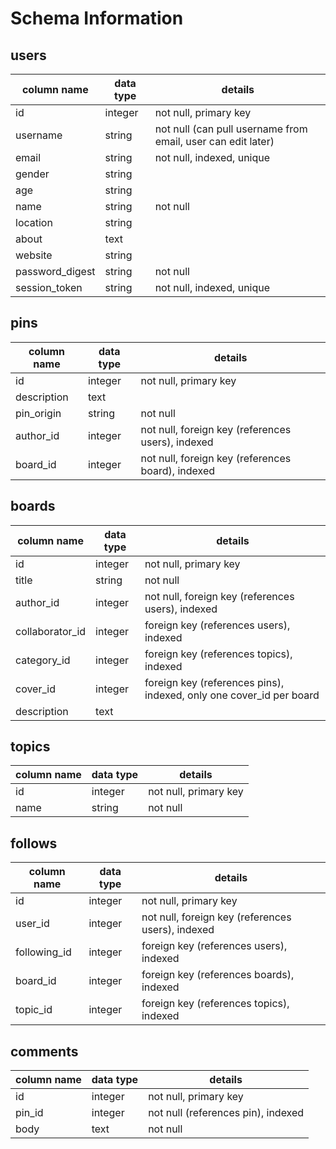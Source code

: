 # Schema Information

## users
column name     | data type | details
----------------|-----------|-----------------------
id              | integer   | not null, primary key
username              | string   | not null (can pull username from email, user can edit later)
email        | string    | not null, indexed, unique
gender           | string    |
age           | string    |
name           | string    | not null
location           | string    |
about           | text    |
website           | string    |
password_digest | string    | not null
session_token   | string    | not null, indexed, unique

## pins
column name | data type | details
------------|-----------|-----------------------
id          | integer   | not null, primary key
description       | text    |
pin_origin | string | not null
author_id   | integer   | not null, foreign key (references users), indexed
board_id | integer   | not null, foreign key (references board), indexed

## boards
column name | data type | details
------------|-----------|-----------------------
id          | integer   | not null, primary key
title       | string    | not null
author_id   | integer   | not null, foreign key (references users), indexed
collaborator_id | integer | foreign key (references users), indexed
category_id | integer | foreign key (references topics), indexed
cover_id | integer | foreign key (references pins), indexed, only one cover_id per board
description | text    |

## topics
column name | data type | details
------------|-----------|-----------------------
id          | integer   | not null, primary key
name        | string    | not null

## follows
column name | data type | details
------------|-----------|-----------------------
id          | integer   | not null, primary key
user_id     | integer   | not null, foreign key (references users), indexed
following_id | integer | foreign key (references users), indexed
board_id      | integer   | foreign key (references boards), indexed
topic_id | integer | foreign key (references topics), indexed


## comments
column name | data type | details
------------|-----------|-----------------------
id          | integer   | not null, primary key
pin_id | integer | not null (references pin), indexed
body | text | not null
